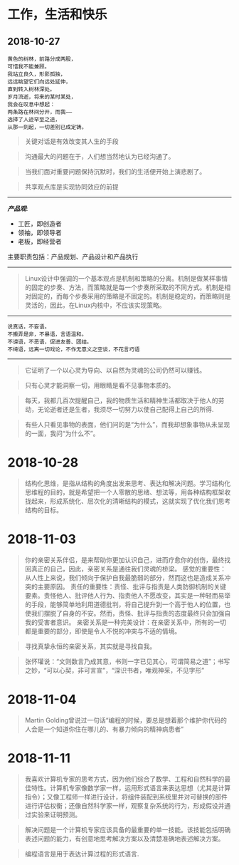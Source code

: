 # 工作，生活和快乐

## 2018-10-27

```
黄色的树林，前路分成两股，
可惜我不能兼顾。
我站立良久，形影孤独，
远远眺望它们向远处延伸，
直到转入树林深处。
岁月流逝，将来的某时某处，
我会在叹息中想起：
两条路在林间分开，而我——
选择了人迹罕至之途，
从那一刻起，一切差别已成定铸。
```

> 关键对话是有效改变其人生的手段

> 沟通最大的问题在于，人们想当然地认为已经沟通了。

> 当我们面对重要问题保持沉默时，我们的生活便开始上演悲剧了。

> 共享观点库是实现协同效应的前提

---
***产品观***:

- 工匠，即创造者
- 领袖，即领导者
- 老板，即经营者

主要职责包括：产品规划、产品设计和产品执行

---
> Linux设计中强调的一个基本观点是机制和策略的分离。机制是做某样事情的固定的步奏、方法，而策略就是每一个步奏所采取的不同方式。机制是相对固定的，而每个步奏采用的策略是不固定的。机制是稳定的，而策略则是灵活的，因此，在Linux内核中，不应该实现策略。

---

```
说真话，不妄语。
不搬弄是非，不暴语，言语温和。
不谤语，不恶语，促进友善、团结。
不绮语，远离一切戏论，不作无意义之空谈，不花言巧语
```

---
> 它证明了一个以心灵为导向、以自然为灵魂的公司仍然可以赚钱。

> 只有心灵才能洞察一切，用眼睛是看不见事物本质的。

> 每天，我都几百次提醒自己，我的物质生活和精神生活都取决于他人的劳动，无论逝者还是生者，我须尽一切努力以使自己配得上自己的所得.

> 有些人只看见事物的表面，他们问的是“为什么”，而我却想象事物从未呈现的一面，我问“为什么不”。

# 2018-10-28


> 结构化思维，是指从结构的角度出发来思考、表达和解决问题。学习结构化思维程的目的，就是希望把一个人零散的思绪、想法等，用各种结构框架收拢起来，形成系统化、层次化的清晰结构的模式，这就实现了优化我们思考结构的目标。


# 2018-11-03

> 你的亲密关系伴侣，是来帮助你更加认识自己，进而疗愈你的创伤，最终找回真正的自己，因此，亲密关系是通往我们灵魂的桥梁。
感觉的重要性：从人性上来说，我们倾向于保护自我最脆弱的部分，然而这也是造成关系冲突的主要原因。
责任的重要性：责怪、批评与指责是人类防御机制的关键要素。责怪他人、批评他人行为、指责他人不愿改变，其实是一种轻而易举的手段，能够简单地利用道德批判，将自己提升到一个高于他人的位置，也使我们摆脱了自身的不安。然而，责怪、批评与指责的态度最终只会加强自我的受害者意识。
亲密关系是一种完美设计：在亲密关系中，所有的一切都是重要的部分，即使是令人不悦的冲突与不适的情境。

> 寻找真挚永恒的亲密关系，其实就是寻找自我。

> 张怀瓘说：“文则数言乃成其意，书则一字已见其心，可谓简易之道”；书写之妙，“可以心契，非可言宣”，“深识书者，唯观神采，不见字形”

# 2018-11-04

> Martin Golding曾说过一句话“编程的时候，要总是想着那个维护你代码的人会是一个知道你住在哪儿的、有暴力倾向的精神病患者”

# 2018-11-11

> 我喜欢计算机专家的思考方式，因为他们综合了数学、工程和自然科学的最佳特性。计算机专家像数学家一样，运用形式语言来表达思想（尤其是计算指令）；又像工程师一样进行设计，将组件装配到系统里并对可替换的部件进行评估权衡；还像自然科学家一样，观察复杂系统的行为，形成假设并通过实验来证明预测。

> 解决问题是一个计算机专家应该具备的最重要的单一技能。该技能包括明确表述问题的能力，有创意地思考解决方案以及清楚准确地表述解决方案。

> 编程语言是用于表达计算过程的形式语言.

